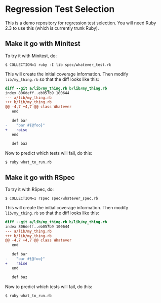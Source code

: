 # Regression Test Selection

This is a demo repository for regression test selection.  You will need Ruby 2.3 to use this (which is currently trunk Ruby).

## Make it go with Minitest

To try it with Minitest, do:

```
$ COLLECTION=1 ruby -I lib spec/whatever_test.rb
```

This will create the initial coverage information.  Then modify `lib/my_thing.rb` so that the diff looks like this:

```patch
diff --git a/lib/my_thing.rb b/lib/my_thing.rb
index 806deff..eb057b9 100644
--- a/lib/my_thing.rb
+++ b/lib/my_thing.rb
@@ -4,7 +4,7 @@ class Whatever
   end
 
   def bar
-    "bar #{@foo}"
+    raise
   end
 
   def baz
```

Now to predict which tests will fail, do this:

```
$ ruby what_to_run.rb
```

## Make it go with RSpec

To try it with RSpec, do:

```
$ COLLECTION=1 rspec spec/whatever_spec.rb
```

This will create the initial coverage information.  Then modify `lib/my_thing.rb` so that the diff looks like this:

```patch
diff --git a/lib/my_thing.rb b/lib/my_thing.rb
index 806deff..eb057b9 100644
--- a/lib/my_thing.rb
+++ b/lib/my_thing.rb
@@ -4,7 +4,7 @@ class Whatever
   end
 
   def bar
-    "bar #{@foo}"
+    raise
   end
 
   def baz
```

Now to predict which tests will fail, do this:

```
$ ruby what_to_run.rb
```
